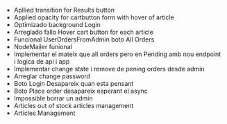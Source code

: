 + Apllied transition for Results button
+ Applied opacity for cartbutton form with hover of article
+ Optimizado background Login
+ Arreglado fallo Hover cart button for each article
+ Funcional UserOrdersFromAdmin boto All Orders
+ NodeMailer funional
+ Implementar el mateix que all orders pero en Pending amb nou endpoint i logica de api i app
+ Implementar change state i remove de pening orders desde admin
+ Arreglar change password
+ Boto Login Desapareix quan esta pensant
+ Boto Place order desapareix esperant el async
+ Impossible borrar un admin
+ Articles out of stock articles management
+ Articles Management
